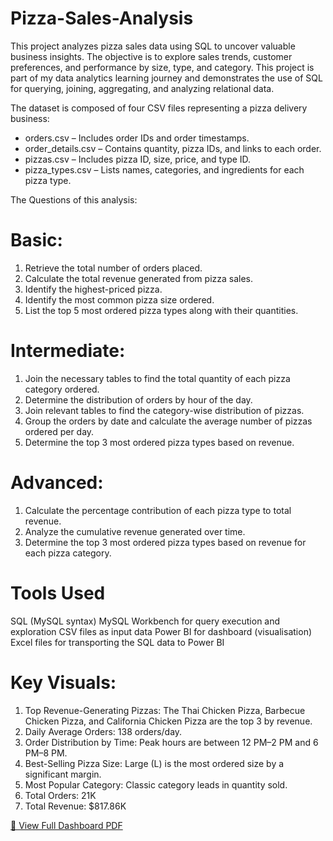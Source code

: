 # Pizza-Sales-Analysis
This project analyzes pizza sales data using SQL to uncover valuable business insights. The objective is to explore sales trends, customer preferences, and performance by size, type, and category. This project is part of my data analytics learning journey and demonstrates the use of SQL for querying, joining, aggregating, and analyzing relational data.

The dataset is composed of four CSV files representing a pizza delivery business:
* orders.csv – Includes order IDs and order timestamps.
* order_details.csv – Contains quantity, pizza IDs, and links to each order.
* pizzas.csv – Includes pizza ID, size, price, and type ID.
* pizza_types.csv – Lists names, categories, and ingredients for each pizza type.





The Questions of this analysis:

# Basic:
1. Retrieve the total number of orders placed.
2. Calculate the total revenue generated from pizza sales.
3. Identify the highest-priced pizza.
4. Identify the most common pizza size ordered.
5. List the top 5 most ordered pizza types along with their quantities.

# Intermediate:
1. Join the necessary tables to find the total quantity of each pizza category ordered.
2. Determine the distribution of orders by hour of the day.
3. Join relevant tables to find the category-wise distribution of pizzas.
4. Group the orders by date and calculate the average number of pizzas ordered per day.
5. Determine the top 3 most ordered pizza types based on revenue.

# Advanced:
1. Calculate the percentage contribution of each pizza type to total revenue.
2. Analyze the cumulative revenue generated over time.
3. Determine the top 3 most ordered pizza types based on revenue for each pizza category.

# Tools Used
SQL (MySQL syntax)
MySQL Workbench for query execution and exploration
CSV files as input data
Power BI for dashboard (visualisation)
Excel files for transporting the SQL data to Power BI

# Key Visuals:
1. Top Revenue-Generating Pizzas: The Thai Chicken Pizza, Barbecue Chicken Pizza, and California Chicken Pizza are the top 3 by revenue.
2. Daily Average Orders: 138 orders/day.
3. Order Distribution by Time: Peak hours are between 12 PM–2 PM and 6 PM–8 PM.
4. Best-Selling Pizza Size: Large (L) is the most ordered size by a significant margin.
5. Most Popular Category:  Classic category leads in quantity sold.
6. Total Orders: 21K
7. Total Revenue: $817.86K

[📄 View Full Dashboard PDF](Pizza_Sales_Analysis.pdf)





